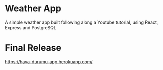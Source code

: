 # Weather App
A simple weather app built following along a Youtube tutorial, using React, Express and PostgreSQL 

# Final Release 
https://hava-durumu-app.herokuapp.com/
